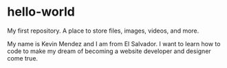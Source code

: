 # hello-world
My first repository. A place to store files, images, videos, and more.

My name is Kevin Mendez and I am from El Salvador. I want to learn how to code to make my dream of becoming a website developer and designer come true.
